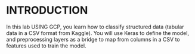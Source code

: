 # INTRODUCTION
In this lab USING GCP, you learn how to classify structured data (tabular data in a CSV format from Kaggle). You will use Keras to define the model, and preprocessing layers as a bridge to map from columns in a CSV to features used to train the model.


